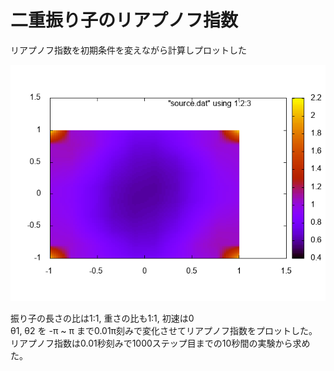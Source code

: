 二重振り子のリアプノフ指数
==========================

リアプノフ指数を初期条件を変えながら計算しプロットした

![](result.png)

振り子の長さの比は1:1, 重さの比も1:1, 初速は0  
θ1, θ2 を -π ~ π まで0.01π刻みで変化させてリアプノフ指数をプロットした。  
リアプノフ指数は0.01秒刻みで1000ステップ目までの10秒間の実験から求めた。
